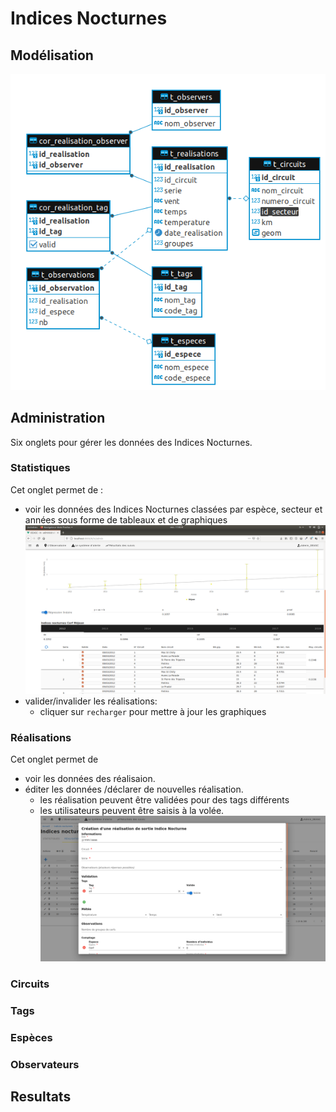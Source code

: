 # Indices Nocturnes

## Modélisation

![modelisation](images/in/modelisation.png)

## Administration

Six onglets pour gérer les données des Indices Nocturnes.

### Statistiques
Cet onglet permet de :
- voir les données des Indices Nocturnes classées par espèce, secteur et années  sous forme de tableaux et de graphiques
![statistiques](images/in/statistiques.png)
- valider/invalider les réalisations:
  - cliquer sur `recharger` pour mettre à jour les graphiques 

### Réalisations

Cet onglet permet de 
- voir les données des réalisaion.
- éditer les données /déclarer de nouvelles réalisation.
  - les réalisation peuvent être validées pour des tags différents 
  - les utilisateurs peuvent être saisis à la volée.
![realisation](images/in/realisation.png)


### Circuits

### Tags

### Espèces

### Observateurs

## Resultats
